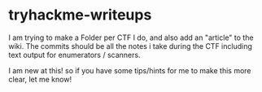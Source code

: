 # tryhackme-writeups


I am trying to make a Folder per CTF I do, and also add an "article" to the wiki. 
The commits should be all the notes i take during the CTF including text output for enumerators / scanners.

I am new at this! so if you have some tips/hints for me to make this more clear, let me know!
